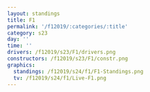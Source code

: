 ```yaml
---
layout: standings
title: F1
permalink: '/f12019/:categories/:title'
category: s23
day: ''
time: ''
drivers: /f12019/s23/F1/drivers.png
constructors: /f12019/s23/F1/constr.png
graphics:
  standings: /f12019/s24/f1/F1-Standings.png
  tv: /f12019/s24/f1/Live-F1.png
---
```


